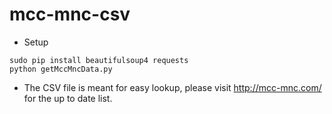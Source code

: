 mcc-mnc-csv
===========
* Setup
```
sudo pip install beautifulsoup4 requests
python getMccMncData.py
```
* The CSV file is meant for easy lookup, please visit http://mcc-mnc.com/ for the up to date list.
